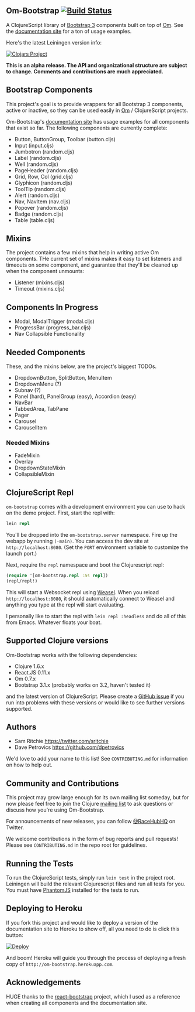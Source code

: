 ## Om-Bootstrap [![Build Status](https://secure.travis-ci.org/racehub/om-bootstrap.png)](http://travis-ci.org/racehub/om-bootstrap)

A ClojureScript library of [Bootstrap 3](http://getbootstrap.com) components built on top of [Om](https://github.com/swannodette/om). See the [documentation site](http://om-bootstrap.herokuapp.com/) for a ton of usage examples.

Here's the latest Leiningen version info:

[![Clojars Project](http://clojars.org/racehub/om-bootstrap/latest-version.svg)](http://clojars.org/racehub/om-bootstrap)

**This is an alpha release. The API and organizational structure are
subject to change. Comments and contributions are much appreciated.**

## Bootstrap Components

This project's goal is to provide wrappers for all Bootstrap 3 components, active or inactive, so they can be used easily in [Om](https://github.com/swannodette/om) / ClojureScript projects.

Om-Bootstrap's [documentation site](http://om-bootstrap.herokuapp.com/) has usage examples for all components that exist so far. The following components are currently complete:

* Button, ButtonGroup, Toolbar (button.cljs)
* Input (input.cljs)
* Jumbotron (random.cljs)
* Label (random.cljs)
* Well (random.cljs)
* PageHeader (random.cljs)
* Grid, Row, Col (grid.cljs)
* Glyphicon (random.cljs)
* ToolTip (random.cljs)
* Alert (random.cljs)
* Nav, NavItem (nav.cljs)
* Popover (random.cljs)
* Badge (random.cljs)
* Table (table.cljs)

## Mixins

The project contains a few mixins that help in writing active Om components. THe current set of mixins makes it easy to set listeners and timeouts on some component, and guarantee that they'll be cleaned up when the component unmounts:

* Listener (mixins.cljs)
* Timeout (mixins.cljs)

## Components In Progress

* Modal, ModalTrigger (modal.cljs)
* ProgressBar (progress_bar.cljs)
* Nav Collapsible Functionality

## Needed Components

These, and the mixins below, are the project's biggest TODOs.

* DropdownButton, SplitButton, MenuItem
* DropdownMenu (?)
* Subnav (?)
* Panel (hard), PanelGroup (easy), Accordion (easy)
* NavBar
* TabbedArea, TabPane
* Pager
* Carousel
* CarouselItem

### Needed Mixins

* FadeMixin
* Overlay
* DropdownStateMixin
* CollapsibleMixin

## ClojureScript Repl

`om-bootstrap` comes with a development environment you can use to hack on the demo project. First, start the repl with:

```clojure
lein repl
```

You'll be dropped into the `om-bootstrap.server` namespace. Fire up the webapp by running `(-main)`. You can access the dev site at `http://localhost:8080`. (Set the `PORT` environment variable to customize the launch port.)

Next, require the `repl` namespace and boot the Clojurescript repl:

```clojure
(require '[om-bootstrap.repl :as repl])
(repl/repl!)
```

This will start a Websocket repl using [Weasel](https://github.com/tomjakubowski/weasel). When you reload `http://localhost:8080`, it should automatically connect to Weasel and anything you type at the repl will start evaluating.

I personally like to start the repl with `lein repl :headless` and do all of this from Emacs. Whatever floats your boat.

## Supported Clojure versions

Om-Bootstrap works with the following dependencies:

- Clojure 1.6.x
- React.JS 0.11.x
- Om 0.7.x
- Bootstrap 3.1.x (probably works on 3.2, haven't tested it)

and the latest version of ClojureScript. Please create a [GitHub issue](https://github.com/racehub/om-bootstrap/issues) if you run into problems with these versions or would like to see further versions supported.

## Authors

- Sam Ritchie <https://twitter.com/sritchie>
- Dave Petrovics <https://github.com/dpetrovics>

We'd love to add your name to this list! See `CONTRIBUTING.md` for information on how to help out.

## Community and Contributions

This project may grow large enough for its own mailing list someday, but for now please feel free to join the Clojure [mailing list](https://groups.google.com/forum/#!forum/clojure) to ask questions or discuss how you're using Om-Bootstrap.

For announcements of new releases, you can follow [@RaceHubHQ](http://twitter.com/RaceHubHQ) on Twitter.

We welcome contributions in the form of bug reports and pull requests! Please see `CONTRIBUTING.md` in the repo root for guidelines.

## Running the Tests

To run the ClojureScript tests, simply run `lein test` in the project root. Leiningen will build the relevant Clojurescript files and run all tests for you. You must have [PhantomJS](http://phantomjs.org/) installed for the tests to run.

## Deploying to Heroku

If you fork this project and would like to deploy a version of the documentation site to Heroku to show off, all you need to do is click this button:

[![Deploy](https://www.herokucdn.com/deploy/button.png)](https://heroku.com/deploy)

And boom! Heroku will guide you through the process of deploying a fresh copy of `http://om-bootstrap.herokuapp.com`.

## Acknowledgements

HUGE thanks to the [react-bootstrap](https://github.com/react-bootstrap/react-bootstrap) project, which I used as a reference when creating all components and the documentation site.
